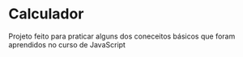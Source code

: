 # Calculador

Projeto feito para praticar alguns dos coneceitos básicos que foram aprendidos no curso de JavaScript
